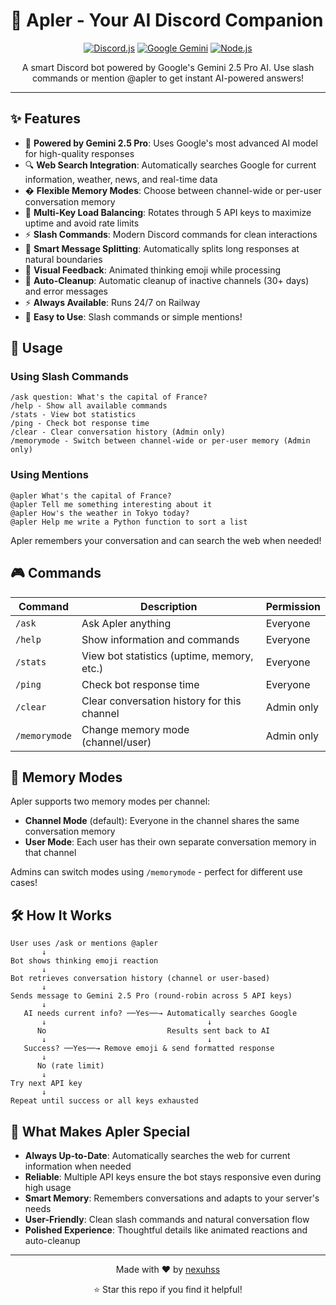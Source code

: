 # 🤖 Apler - Your AI Discord Companion

<div align="center">

[![Discord.js](https://img.shields.io/badge/Discord.js-v14-5865F2?style=for-the-badge&logo=discord&logoColor=white)](https://discord.js.org/)
[![Google Gemini](https://img.shields.io/badge/Google_Gemini-2.5_Pro-4285F4?style=for-the-badge&logo=google&logoColor=white)](https://ai.google.dev/)
[![Node.js](https://img.shields.io/badge/Node.js-18+-339933?style=for-the-badge&logo=node.js&logoColor=white)](https://nodejs.org/)

A smart Discord bot powered by Google's Gemini 2.5 Pro AI. Use slash commands or mention @apler to get instant AI-powered answers!

</div>

---

## ✨ Features

- 🧠 **Powered by Gemini 2.5 Pro**: Uses Google's most advanced AI model for high-quality responses
- 🔍 **Web Search Integration**: Automatically searches Google for current information, weather, news, and real-time data
- � **Flexible Memory Modes**: Choose between channel-wide or per-user conversation memory
- 🔄 **Multi-Key Load Balancing**: Rotates through 5 API keys to maximize uptime and avoid rate limits
- ⚡ **Slash Commands**: Modern Discord commands for clean interactions
- 📝 **Smart Message Splitting**: Automatically splits long responses at natural boundaries
- 🎨 **Visual Feedback**: Animated thinking emoji while processing
- 🧹 **Auto-Cleanup**: Automatic cleanup of inactive channels (30+ days) and error messages
- ⚡ **Always Available**: Runs 24/7 on Railway
- 💬 **Easy to Use**: Slash commands or simple mentions!

## 📖 Usage

### Using Slash Commands
```
/ask question: What's the capital of France?
/help - Show all available commands
/stats - View bot statistics
/ping - Check bot response time
/clear - Clear conversation history (Admin only)
/memorymode - Switch between channel-wide or per-user memory (Admin only)
```

### Using Mentions
```
@apler What's the capital of France?
@apler Tell me something interesting about it
@apler How's the weather in Tokyo today?
@apler Help me write a Python function to sort a list
```

Apler remembers your conversation and can search the web when needed!

## 🎮 Commands

| Command | Description | Permission |
|---------|-------------|------------|
| `/ask` | Ask Apler anything | Everyone |
| `/help` | Show information and commands | Everyone |
| `/stats` | View bot statistics (uptime, memory, etc.) | Everyone |
| `/ping` | Check bot response time | Everyone |
| `/clear` | Clear conversation history for this channel | Admin only |
| `/memorymode` | Change memory mode (channel/user) | Admin only |

## 🧠 Memory Modes

Apler supports two memory modes per channel:

- **Channel Mode** (default): Everyone in the channel shares the same conversation memory
- **User Mode**: Each user has their own separate conversation memory in that channel

Admins can switch modes using `/memorymode` - perfect for different use cases!

## 🛠️ How It Works

```
User uses /ask or mentions @apler
       ↓
Bot shows thinking emoji reaction
       ↓
Bot retrieves conversation history (channel or user-based)
       ↓
Sends message to Gemini 2.5 Pro (round-robin across 5 API keys)
       ↓
   AI needs current info? ──Yes──→ Automatically searches Google
       ↓                                    ↓
      No                           Results sent back to AI
       ↓                                    ↓
   Success? ──Yes──→ Remove emoji & send formatted response
       ↓
      No (rate limit)
       ↓
Try next API key
       ↓
Repeat until success or all keys exhausted
```

## 🎯 What Makes Apler Special

- **Always Up-to-Date**: Automatically searches the web for current information when needed
- **Reliable**: Multiple API keys ensure the bot stays responsive even during high usage
- **Smart Memory**: Remembers conversations and adapts to your server's needs
- **User-Friendly**: Clean slash commands and natural conversation flow
- **Polished Experience**: Thoughtful details like animated reactions and auto-cleanup

---

<div align="center">

Made with ❤️ by [nexuhss](https://github.com/nexuhss)

⭐ Star this repo if you find it helpful!

</div>